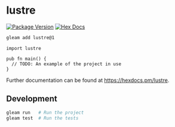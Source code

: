 # lustre

[![Package Version](https://img.shields.io/hexpm/v/lustre)](https://hex.pm/packages/lustre)
[![Hex Docs](https://img.shields.io/badge/hex-docs-ffaff3)](https://hexdocs.pm/lustre/)

```sh
gleam add lustre@1
```
```gleam
import lustre

pub fn main() {
  // TODO: An example of the project in use
}
```

Further documentation can be found at <https://hexdocs.pm/lustre>.

## Development

```sh
gleam run   # Run the project
gleam test  # Run the tests
```
